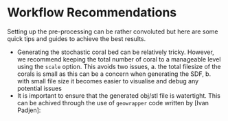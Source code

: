 # Workflow Recommendations

Setting up the pre-processing can be rather convoluted but here are some quick tips and guides to achieve the best results.

- Generating the stochastic coral bed can be relatively tricky. However, we recommend keeping the total number of coral to a manageable level using the `scale` option. This avoids two issues, a. the total filesize of the corals is small as this can be a concern when generating the SDF, b. with small file size it becomes easier to visualise and debug any potential issues
- It is important to ensure that the generated obj/stl file is watertight. This can be achived through the use of `geowrapper` code written by [Ivan Padjen]: